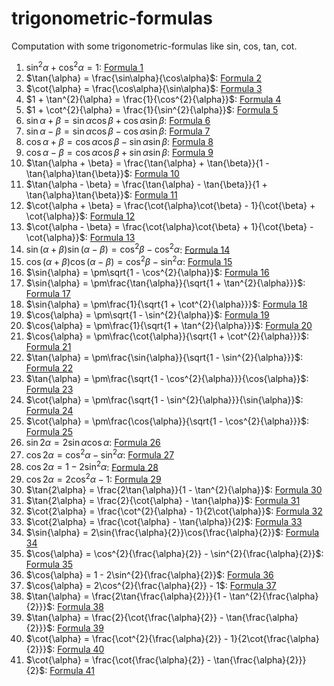 # trigonometric-formulas

Computation with some trigonometric-formulas like sin, cos, tan, cot.


1. $\sin^{2}\alpha + \cos^{2}\alpha = 1$: [Formula 1](./formula1/README.md)
2. $\tan{\alpha} = \frac{\sin\alpha}{\cos\alpha}$: [Formula 2](./formula2/README.md)
3. $\cot{\alpha} = \frac{\cos\alpha}{\sin\alpha}$: [Formula 3](./formula3/README.md)
4. $1 + \tan^{2}{\alpha} = \frac{1}{\cos^{2}{\alpha}}$: [Formula 4](./formula4/README.md)
5. $1 + \cot^{2}{\alpha} = \frac{1}{\sin^{2}{\alpha}}$: [Formula 5](./formula5/README.md)
6. $\sin{\alpha + \beta} = \sin{\alpha}\cos{\beta} + \cos{\alpha}\sin{\beta}$: [Formula 6](./formula6/README.md)
7. $\sin{\alpha - \beta} = \sin{\alpha}\cos{\beta} - \cos{\alpha}\sin{\beta}$: [Formula 7](./formula7/README.md)
8. $\cos{\alpha + \beta} = \cos{\alpha}\cos{\beta} - \sin{\alpha}\sin{\beta}$: [Formula 8](./formula8/README.md)
9. $\cos{\alpha - \beta} = \cos{\alpha}\cos{\beta} + \sin{\alpha}\sin{\beta}$: [Formula 9](./formula9/README.md)
10. $\tan{\alpha + \beta} = \frac{\tan{\alpha} + \tan{\beta}}{1 - \tan{\alpha}\tan{\beta}}$: [Formula 10](./formula10/README.md)
11. $\tan{\alpha - \beta} = \frac{\tan{\alpha} - \tan{\beta}}{1 + \tan{\alpha}\tan{\beta}}$: [Formula 11](./formula11/README.md)
12. $\cot{\alpha + \beta} = \frac{\cot{\alpha}\cot{\beta} - 1}{\cot{\beta} + \cot{\alpha}}$: [Formula 12](./formula12/README.md)
13. $\cot{\alpha - \beta} = \frac{\cot{\alpha}\cot{\beta} + 1}{\cot{\beta} - \cot{\alpha}}$: [Formula 13](./formula13/README.md)
14. $\sin{(\alpha + \beta)}\sin{(\alpha - \beta)} = \cos^{2}{\beta} - \cos^{2}{\alpha}$: [Formula 14](./formula14/README.md)
15. $\cos{(\alpha + \beta)}\cos{(\alpha - \beta)} = \cos^{2}{\beta} - \sin^{2}{\alpha}$: [Formula 15](./formula15/README.md)
16. $\sin{\alpha} = \pm\sqrt{1 - \cos^{2}{\alpha}}$: [Formula 16](./formula16/README.md)
17. $\sin{\alpha} = \pm\frac{\tan{\alpha}}{\sqrt{1 + \tan^{2}{\alpha}}}$: [Formula 17](./formula17/README.md)
18. $\sin{\alpha} = \pm\frac{1}{\sqrt{1 + \cot^{2}{\alpha}}}$: [Formula 18](./formula18/README.md)
19. $\cos{\alpha} = \pm\sqrt{1 - \sin^{2}{\alpha}}$: [Formula 19](./formula19/README.md)
20. $\cos{\alpha} = \pm\frac{1}{\sqrt{1 + \tan^{2}{\alpha}}}$: [Formula 20](./formula20/README.md)
21. $\cos{\alpha} = \pm\frac{\cot{\alpha}}{\sqrt{1 + \cot^{2}{\alpha}}}$: [Formula 21](./formula21/README.md)
22. $\tan{\alpha} = \pm\frac{\sin{\alpha}}{\sqrt{1 - \sin^{2}{\alpha}}}$: [Formula 22](./formula22/README.md)
23. $\tan{\alpha} = \pm\frac{\sqrt{1 - \cos^{2}{\alpha}}}{\cos{\alpha}}$: [Formula 23](./formula23/README.md)
24. $\cot{\alpha} = \pm\frac{\sqrt{1 - \sin^{2}{\alpha}}}{\sin{\alpha}}$: [Formula 24](./formula24/README.md)
25. $\cot{\alpha} = \pm\frac{\cos{\alpha}}{\sqrt{1 - \cos^{2}{\alpha}}}$: [Formula 25](./formula25/README.md)
26. $\sin{2\alpha} = 2\sin{\alpha}\cos{\alpha}$: [Formula 26](./formula26/README.md)
27. $\cos{2\alpha} = \cos^{2}{\alpha} - \sin^{2}{\alpha}$: [Formula 27](./formula27/README.md)
28. $\cos{2\alpha} = 1 - 2\sin^{2}{\alpha}$: [Formula 28](./formula28/README.md)
29. $\cos{2\alpha} = 2\cos^{2}{\alpha} - 1$: [Formula 29](./formula29/README.md)
30. $\tan{2\alpha} = \frac{2\tan{\alpha}}{1 - \tan^{2}{\alpha}}$: [Formula 30](./formula30/README.md)
31. $\tan{2\alpha} = \frac{2}{\cot{\alpha} - \tan{\alpha}}$: [Formula 31](./formula31/README.md)
32. $\cot{2\alpha} = \frac{\cot^{2}{\alpha} - 1}{2\cot{\alpha}}$: [Formula 32](./formula32/README.md)
33. $\cot{2\alpha} = \frac{\cot{\alpha} - \tan{\alpha}}{2}$: [Formula 33](./formula33/README.md)
34. $\sin{\alpha} = 2\sin{\frac{\alpha}{2}}\cos{\frac{\alpha}{2}}$: [Formula 34](./formula34/README.md)
35. $\cos{\alpha} = \cos^{2}{\frac{\alpha}{2}} - \sin^{2}{\frac{\alpha}{2}}$: [Formula 35](./formula35/README.md)
36. $\cos{\alpha} = 1 - 2\sin^{2}{\frac{\alpha}{2}}$: [Formula 36](./formula36/README.md)
37. $\cos{\alpha} = 2\cos^{2}{\frac{\alpha}{2}} - 1$: [Formula 37](./formula37/README.md)
38. $\tan{\alpha} = \frac{2\tan{\frac{\alpha}{2}}}{1 - \tan^{2}{\frac{\alpha}{2}}}$: [Formula 38](./formula38/README.md)
39. $\tan{\alpha} = \frac{2}{\cot{\frac{\alpha}{2}} - \tan{\frac{\alpha}{2}}}$: [Formula 39](./formula39/README.md)
40. $\cot{\alpha} = \frac{\cot^{2}{\frac{\alpha}{2}} - 1}{2\cot{\frac{\alpha}{2}}}$: [Formula 40](./formula40/README.md)
41. $\cot{\alpha} = \frac{\cot{\frac{\alpha}{2}} - \tan{\frac{\alpha}{2}}}{2}$: [Formula 41](./formula41/README.md)
